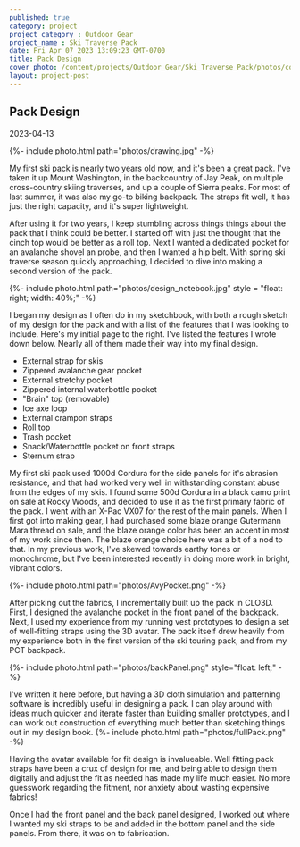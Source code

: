 ```yaml
---
published: true
category: project
project_category : Outdoor Gear
project_name : Ski Traverse Pack
date: Fri Apr 07 2023 13:09:23 GMT-0700
title: Pack Design
cover_photo: /content/projects/Outdoor_Gear/Ski_Traverse_Pack/photos/cover_photo.png
layout: project-post
---
```


## Pack Design
2023-04-13

{%- include photo.html 
    path="photos/drawing.jpg"
-%}

My first ski pack is nearly two years old now, and it's been a great pack. I've taken it up Mount Washington, in the backcountry of Jay Peak, on multiple cross-country skiing traverses, and up a couple of Sierra peaks. For most of last summer, it was also my go-to biking backpack. The straps fit well, it has just the right capacity, and it's super lightweight.

After using it for two years, I keep stumbling across things things about the pack that I think could be better. I started off with just the thought that the cinch top would be better as a roll top. Next I wanted a dedicated pocket for an avalanche shovel an probe, and then I wanted a hip belt. With spring ski traverse season quickly approaching, I decided to dive into making a second version of the pack. 

{%- include photo.html 
    path="photos/design_notebook.jpg"
    style = "float: right; width: 40%;"
-%}

I began my design as I often do in my sketchbook, with both a rough sketch of my design for the pack and with a list of the features that I was looking to include. Here's my initial page to the right. I've listed the features I wrote down below. Nearly all of them made their way into my final design.

* External strap for skis
* Zippered avalanche gear pocket
* External stretchy pocket
* Zippered internal waterbottle pocket
* "Brain" top (removable)
* Ice axe loop
* External crampon straps
* Roll top
* Trash pocket
* Snack/Waterbottle pocket on front straps
* Sternum strap


My first ski pack used 1000d Cordura for the side panels for it's abrasion resistance, and that had worked very well in withstanding constant abuse from the edges of my skis. I found some 500d Cordura in a black camo print on sale at Rocky Woods, and decided to use it as the first primary fabric of the pack. I went with an X-Pac VX07 for the rest of the main panels. When I first got into making gear, I had purchased some blaze orange Gutermann Mara thread on sale, and the blaze orange color has been an accent in most of my work since then. The blaze orange choice here was a bit of a nod to that. In my previous work, I've skewed towards earthy tones or monochrome, but I've been interested recently in doing more work in bright, vibrant colors.

{%- include photo.html 
    path="photos/AvyPocket.png"
-%}

After picking out the fabrics, I incrementally built up the pack in CLO3D. First, I designed the avalanche pocket in the front panel of the backpack. Next, I used my experience from my running vest prototypes to design a set of well-fitting straps using the 3D avatar. The pack itself drew heavily from my experience both in the first version of the ski touring pack, and from my PCT backpack. 


{%- include photo.html 
    path="photos/backPanel.png"
    style="float: left;"
-%}


I've written it here before, but having a 3D cloth simulation and patterning software is incredibly useful in designing a pack. I can play around with ideas much quicker and iterate faster than building smaller prototypes, and I can work out construction of everything much better than sketching things out in my design book. 
{%- include photo.html 
    path="photos/fullPack.png"
-%}

Having the avatar available for fit design is invalueable. Well fitting pack straps have been a crux of design for me, and being able to design them digitally and adjust the fit as needed has made my life much easier. No more guesswork regarding the fitment, nor anxiety about wasting expensive fabrics!


Once I had the front panel and the back panel designed, I worked out where I wanted my ski straps to be and added in the bottom panel and the side panels. From there, it was on to fabrication.



